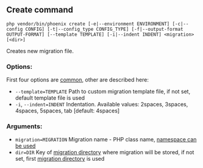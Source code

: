 ## Create command
`php vendor/bin/phoenix create [-e|--environment ENVIRONMENT] [-c|--config CONFIG] [-t|--config_type CONFIG_TYPE] [-f|--output-format OUTPUT-FORMAT] [--template TEMPLATE] [-i|--indent INDENT] <migration> [<dir>]`

Creates new migration file.

### Options:
First four options are [common](commands.md), other are described here:
- `--template=TEMPLATE` Path to custom migration template file, if not set, default template file is used
- `-i`, `--indent=INDENT` Indentation. Available values: 2spaces, 3spaces, 4spaces, 5spaces, tab [default: 4spaces]

### Arguments:
- `migration=MIGRATION` Migration name - PHP class name, [namespace can be used](namespaces.md)
- `dir=DIR` Key of [migration directory](migration_directories.md) where migration will be stored, if not set, first [migration directory](migration_directories.md) is used
